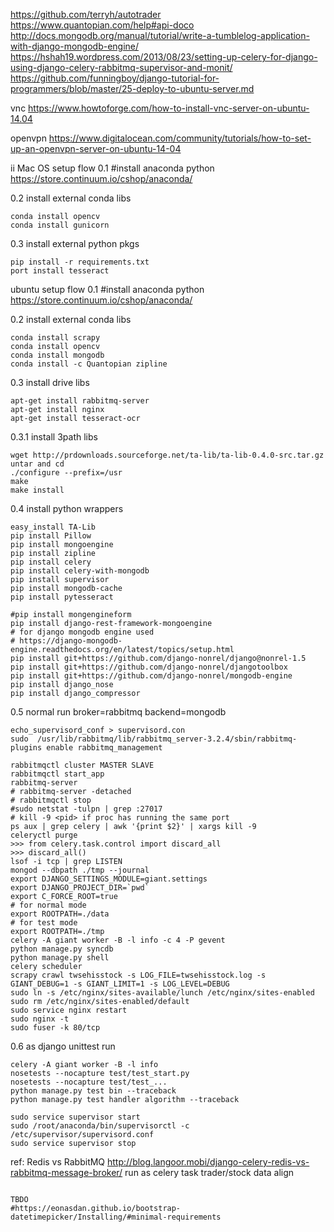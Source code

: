 https://github.com/terryh/autotrader
https://www.quantopian.com/help#api-doco
http://docs.mongodb.org/manual/tutorial/write-a-tumblelog-application-with-django-mongodb-engine/
https://hshah19.wordpress.com/2013/08/23/setting-up-celery-for-django-using-django-celery-rabbitmq-supervisor-and-monit/
https://github.com/funningboy/django-tutorial-for-programmers/blob/master/25-deploy-to-ubuntu-server.md

vnc
https://www.howtoforge.com/how-to-install-vnc-server-on-ubuntu-14.04

openvpn
https://www.digitalocean.com/community/tutorials/how-to-set-up-an-openvpn-server-on-ubuntu-14-04

ii
Mac OS setup flow
0.1 #install anaconda python
https://store.continuum.io/cshop/anaconda/

0.2 install external conda libs
```
conda install opencv
conda install gunicorn
```
0.3 install external python pkgs
```
pip install -r requirements.txt
port install tesseract
```

ubuntu setup flow
0.1 #install anaconda python
https://store.continuum.io/cshop/anaconda/

0.2 install external conda libs
```
conda install scrapy
conda install opencv
conda install mongodb
conda install -c Quantopian zipline
```
0.3 install drive libs
```
apt-get install rabbitmq-server
apt-get install nginx
apt-get install tesseract-ocr
```
0.3.1 install 3path libs
```
wget http://prdownloads.sourceforge.net/ta-lib/ta-lib-0.4.0-src.tar.gz
untar and cd
./configure --prefix=/usr
make 
make install
```
0.4 install python wrappers
```
easy_install TA-Lib
pip install Pillow
pip install mongoengine
pip install zipline
pip install celery
pip install celery-with-mongodb
pip install supervisor
pip install mongodb-cache
pip install pytesseract  

#pip install mongengineform
pip install django-rest-framework-mongoengine
# for django mongodb engine used
# https://django-mongodb-engine.readthedocs.org/en/latest/topics/setup.html
pip install git+https://github.com/django-nonrel/django@nonrel-1.5
pip install git+https://github.com/django-nonrel/djangotoolbox
pip install git+https://github.com/django-nonrel/mongodb-engine
pip install django_nose
pip install django_compressor
```

0.5 normal run
broker=rabbitmq
backend=mongodb
```
echo_supervisord_conf > supervisord.con
sudo  /usr/lib/rabbitmq/lib/rabbitmq_server-3.2.4/sbin/rabbitmq-plugins enable rabbitmq_management

rabbitmqctl cluster MASTER SLAVE
rabbitmqctl start_app
rabbitmq-server
# rabbitmq-server -detached
# rabbitmqctl stop
#sudo netstat -tulpn | grep :27017
# kill -9 <pid> if proc has running the same port
ps aux | grep celery | awk '{print $2}' | xargs kill -9
celeryctl purge
>>> from celery.task.control import discard_all
>>> discard_all()
lsof -i tcp | grep LISTEN
mongod --dbpath ./tmp --journal
export DJANGO_SETTINGS_MODULE=giant.settings 
export DJANGO_PROJECT_DIR=`pwd`
export C_FORCE_ROOT=true
# for normal mode
export ROOTPATH=./data
# for test mode
export ROOTPATH=./tmp
celery -A giant worker -B -l info -c 4 -P gevent
python manage.py syncdb
python manage.py shell
celery scheduler
scrapy crawl twsehisstock -s LOG_FILE=twsehisstock.log -s GIANT_DEBUG=1 -s GIANT_LIMIT=1 -s LOG_LEVEL=DEBUG
sudo ln -s /etc/nginx/sites-available/lunch /etc/nginx/sites-enabled
sudo rm /etc/nginx/sites-enabled/default
sudo service nginx restart
sudo nginx -t
sudo fuser -k 80/tcp
```

0.6 as django unittest run
```
celery -A giant worker -B -l info
nosetests --nocapture test/test_start.py
nosetests --nocapture test/test_... 
python manage.py test bin --traceback
python manage.py test handler algorithm --traceback

sudo service supervisor start
sudo /root/anaconda/bin/supervisorctl -c /etc/supervisor/supervisord.conf
sudo service supervisor stop
```

ref:
Redis vs RabbitMQ
http://blog.langoor.mobi/django-celery-redis-vs-rabbitmq-message-broker/
run as celery task
trader/stock data align 
```

TBDO
#https://eonasdan.github.io/bootstrap-datetimepicker/Installing/#minimal-requirements 
